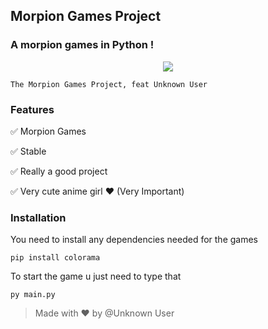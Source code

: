 ## Morpion Games Project
### A morpion games in Python !

<p align="center">
  <img src="https://images-wixmp-ed30a86b8c4ca887773594c2.wixmp.com/f/1dfe8237-f69f-49c7-9314-9c5e1f9c32a2/db9l18m-7b3841fb-c2b9-45e5-9b06-2f07f4648062.png/v1/fill/w_1024,h_1449,strp/anime_girl__render__by_skarletrose03_db9l18m-fullview.png?token=eyJ0eXAiOiJKV1QiLCJhbGciOiJIUzI1NiJ9.eyJzdWIiOiJ1cm46YXBwOjdlMGQxODg5ODIyNjQzNzNhNWYwZDQxNWVhMGQyNmUwIiwiaXNzIjoidXJuOmFwcDo3ZTBkMTg4OTgyMjY0MzczYTVmMGQ0MTVlYTBkMjZlMCIsIm9iaiI6W1t7ImhlaWdodCI6Ijw9MTQ0OSIsInBhdGgiOiJcL2ZcLzFkZmU4MjM3LWY2OWYtNDljNy05MzE0LTljNWUxZjljMzJhMlwvZGI5bDE4bS03YjM4NDFmYi1jMmI5LTQ1ZTUtOWIwNi0yZjA3ZjQ2NDgwNjIucG5nIiwid2lkdGgiOiI8PTEwMjQifV1dLCJhdWQiOlsidXJuOnNlcnZpY2U6aW1hZ2Uub3BlcmF0aW9ucyJdfQ.AjDcRxdakkdXSx4SOPhi9n1oAUXLnCbW6XYnIom1ECU">
</p>

```
The Morpion Games Project, feat Unknown User
```

### Features

✅ Morpion Games

✅ Stable

✅ Really a good project

✅ Very cute anime girl ❤ (Very Important)

### Installation

You need to install any dependencies needed for the games
```
pip install colorama
```

To start the game u just need to type that
```
py main.py
```

> Made with ❤ by @Unknown User
